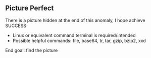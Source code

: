 Picture Perfect
---------------

There is a picture hidden at the end of this anomaly, I hope achieve SUCCESS

* Linux or equivalent command terminal is required/intended 
* Possible helpful commands: file, base64, tr, tar, gzip, bzip2, xxd

End goal: find the picture
